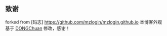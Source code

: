 ## 致谢
forked from [码志] https://github.com/mzlogin/mzlogin.github.io
本博客外观基于 [DONGChuan](https://dongchuan.github.io) 修改，感谢！
